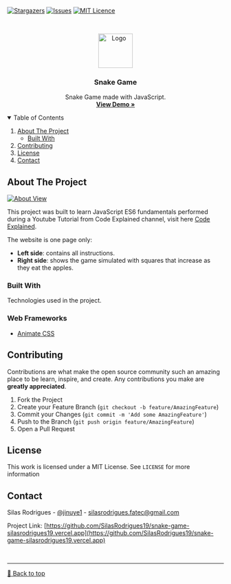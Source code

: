 [![Stargazers][stars-shield]][stars-url]
[![Issues][issues-shield]][issues-url]
[![MIT Licence][license-shield]][license-url]


<!-- PROJECT LOGO -->
<br />
<p align="center">
  <a href="http://silasdev.epizy.com">
    <img src="https://cdn.pixabay.com/photo/2017/09/17/16/01/snake-2758853_1280.png" alt="Logo" width="80" height="80">
  </a>

  <h3 align="center">Snake Game</h3>

  <p align="center">
    Snake Game made with JavaScript.
    <br />
    <a href="https://snake-game-ruddy.vercel.app"><strong>View Demo »</strong></a>
    <br />
  </p>
</p>



<!-- TABLE OF CONTENTS -->
<details open="open">
  <summary>Table of Contents</summary>
  <ol>
    <li>
      <a href="#about-the-project">About The Project</a>
      <ul>
        <li><a href="#built-with">Built With</a></li>
      </ul>
    </li>
    <li><a href="#contributing">Contributing</a></li>
    <li><a href="#license">License</a></li>
    <li><a href="#contact">Contact</a></li>
  </ol>
</details>



<!-- ABOUT THE PROJECT -->
## About The Project

[![About View][product-screenshot]](https://snake-game-ruddy.vercel.app)

This project was built to learn JavaScript ES6 fundamentals performed during a Youtube Tutorial from Code Explained channel, visit here [Code Explained](https://www.youtube.com/channel/UC8n8ftV94ZU_DJLOLtrpORA).

The website is one page only:
* **Left side**: contains all instructions.
* **Right side**: shows the game simulated with squares that increase as they eat the apples.


### Built With

Technologies used in the project.

### Web Frameworks
* [Animate CSS](https://animate.style)


<!-- CONTRIBUTING -->
## Contributing

Contributions are what make the open source community such an amazing place to be learn, inspire, and create. Any contributions you make are **greatly appreciated**.

1. Fork the Project
2. Create your Feature Branch (`git checkout -b feature/AmazingFeature`)
3. Commit your Changes (`git commit -m 'Add some AmazingFeature'`)
4. Push to the Branch (`git push origin feature/AmazingFeature`)
5. Open a Pull Request


<!-- LICENSE -->
## License

This work is licensed under a MIT License. See `LICENSE` for more information


<!-- CONTACT -->
## Contact

Silas Rodrigues - [@jinuye1](https://twitter.com/jinuye1) - silasrodrigues.fatec@gmail.com

Project Link: [https://github.com/SilasRodrigues19/snake-game-silasrodrigues19.vercel.app](https://github.com/SilasRodrigues19/snake-game-silasrodrigues19.vercel.app)

   
   <!-- MARKDOWN LINKS & IMAGES -->
<!-- https://www.markdownguide.org/basic-syntax/#reference-style-links -->
[contributors-shield]: https://img.shields.io/github/contributors/SilasRodrigues19/snake-game-silasrodrigues19.vercel.app.svg?style=for-the-badge
[contributors-url]: https://github.com/SilasRodrigues19/snake-game-silasrodrigues19.vercel.app/graphs/contributors
[forks-shield]: https://img.shields.io/github/forks/SilasRodrigues19/snake-game-silasrodrigues19.vercel.app.svg?style=for-the-badge
[forks-url]: https://github.com/SilasRodrigues19/snake-game-silasrodrigues19.vercel.app/network/members
[stars-shield]: https://img.shields.io/github/stars/SilasRodrigues19/snake-game-silasrodrigues19.vercel.app.svg?style=for-the-badge
[stars-url]: https://github.com/SilasRodrigues19/snake-game-silasrodrigues19.vercel.app/stargazers
[issues-shield]: https://img.shields.io/github/issues/SilasRodrigues19/snake-game-silasrodrigues19.vercel.app.svg?style=for-the-badge
[issues-url]: https://github.com/SilasRodrigues19/snake-game-silasrodrigues19.vercel.app/issues
[license-shield]: https://img.shields.io/github/license/SilasRodrigues19/snake-game-silasrodrigues19.vercel.app?style=for-the-badge
[license-url]: https://github.com/SilasRodrigues19/snake-game-silasrodrigues19.vercel.app/blob/main/LICENSE
[product-screenshot]: https://i.ibb.co/bPds3jt/snake.png

<br><hr>
[🔼 Back to top](#Snake-Game)

